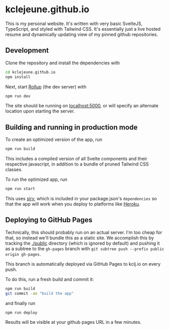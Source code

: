 # kclejeune.github.io

This is my personal website. It's written with very basic SvelteJS, TypeScript, and styled with Tailwind CSS.
It's essentially just a live hosted resume and dynamically updating view of my pinned github repositories.

## Development

Clone the repository and install the dependencies with

```bash
cd kclejeune.github.io
npm install
```

Next, start [Rollup](https://rollupjs.org) (the dev server) with

```bash
npm run dev
```

The site should be running on [localhost:5000](http://localhost:5000), or will specify an alternate location upon starting the server.

## Building and running in production mode

To create an optimized version of the app, run

```bash
npm run build
```

This includes a compiled version of all Svelte components and their respective javascript,
in addition to a bundle of pruned Tailwind CSS classes.

To run the optimized app, run

```bash
npm run start
```

This uses [sirv](https://github.com/lukeed/sirv), which is included in your package.json's `dependencies` so that the app will work when you deploy to platforms like [Heroku](https://heroku.com).

## Deploying to GitHub Pages

Technically, this should probably run on an actual server.
I'm too cheap for that, so instead we'll bundle this as a static
site. We accomplish this by tracking the [./public](./public) directory
(which is ignored by default) and pushing it as a subtree to
the `gh-pages` branch with `git subtree push --prefix public origin gh-pages`.

This branch is automatically deployed via GitHub Pages
to kclj.io on every push.

To do this, run a fresh build and commit it:

```bash
npm run build
git commit -am "build the app"
```

and finally run

```bash
npm run deploy
```

Results will be visible at your github pages URL in a few minutes.
